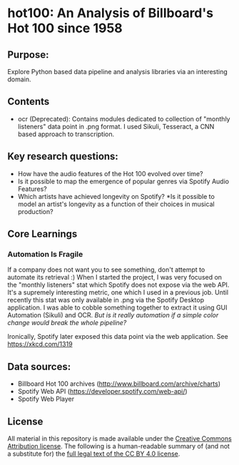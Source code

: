 # hot100: An Analysis of Billboard's Hot 100 since 1958

## Purpose:
Explore Python based data pipeline and analysis libraries via an interesting domain. 

## Contents
* ocr (Deprecated): Contains modules dedicated to collection of "monthly listeners" data point in .png format. I used Sikuli, Tesseract, a CNN
based approach to transcription.

## Key research questions:
* How have the audio features of the Hot 100 evolved over time?
 * Is it possible to map the emergence of popular genres via Spotify Audio Features?
* Which artists have achieved longevity on Spotify?
 *Is it possible to model an artist's longevity as a function of their choices in musical production?
 
## Core Learnings
### Automation Is Fragile
If a company does not want you to see something, don't attempt to automate its retrieval :) When I started the project, 
I was very focused on the "monthly listeners" stat which Spotify does not expose via the web API. It's a supremely interesting
metric, one which I used in a previous job. Until recently this stat was only available in .png via the Spotify Desktop 
application. I was able to cobble something together to extract it using GUI Automation (Sikuli) and OCR. _But is it really 
automation if a simple color change would break the whole pipeline?_ 

Ironically, Spotify later exposed this data point via the web application.
See https://xkcd.com/1319

## Data sources:
* Billboard Hot 100 archives (http://www.billboard.com/archive/charts)
* Spotify Web API (https://developer.spotify.com/web-api/)
* Spotify Web Player

## License
All material in this repository is made available under the [Creative Commons Attribution license](https://creativecommons.org/licenses/by/4.0/). The following is a human-readable summary of (and not a substitute for) the [full legal text of the CC BY 4.0 license](https://creativecommons.org/licenses/by/4.0/legalcode).
